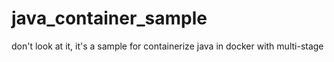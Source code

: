 # java_container_sample
don't look at it, it's a sample for containerize java in docker with multi-stage
